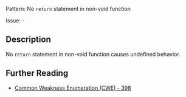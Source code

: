 Pattern: No `return` statement in non-void function

Issue: -

## Description

No `return` statement in non-void function causes undefined behavior.

## Further Reading

* [Common Weakness Enumeration (CWE) - 398](https://cwe.mitre.org/data/definitions/398.html)